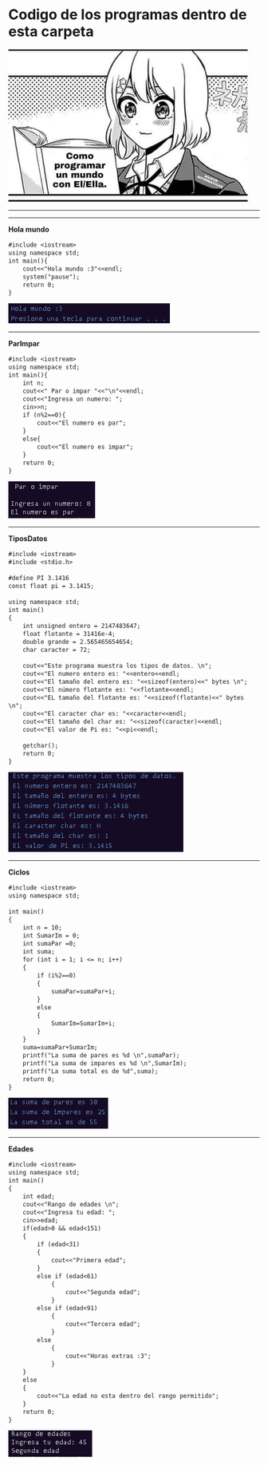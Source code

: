 # Codigo de los programas dentro de esta carpeta  
![Si](https://github.com/UP210709/UP210709_CPP/blob/main/U1/Imagenes/Si.jpg)  

---
---
**Hola mundo**  
````
#include <iostream>
using namespace std;
int main(){
    cout<<"Hola mundo :3"<<endl;
    system("pause");
    return 0;
}
````  
![Ejemplo](https://github.com/UP210709/UP210709_CPP/blob/main/U1/Imagenes/Ejercicio%201%20U1.png)  

---
**ParImpar**
````
#include <iostream>
using namespace std;
int main(){
    int n;
    cout<<" Par o impar "<<"\n"<<endl;
    cout<<"Ingresa un numero: ";
    cin>>n;
    if (n%2==0){
        cout<<"El numero es par";
    }
    else{
        cout<<"El numero es impar";
    }
    return 0;
}
````
![Ejemplo](https://github.com/UP210709/UP210709_CPP/blob/main/U1/Imagenes/Ejercicio%202%20U1.png)   

---
**TiposDatos**
````
#include <iostream>
#include <stdio.h>

#define PI 3.1416
const float pi = 3.1415;

using namespace std;
int main() 
{
    int unsigned entero = 2147483647;
    float flotante = 31416e-4;
    double grande = 2.565465654654;
    char caracter = 72;

    cout<<"Este programa muestra los tipos de datos. \n";
    cout<<"El numero entero es: "<<entero<<endl;
    cout<<"El tamaño del entero es: "<<sizeof(entero)<<" bytes \n";
    cout<<"El número flotante es: "<<flotante<<endl;
    cout<<"EL tamaño del flotante es: "<<sizeof(flotante)<<" bytes \n";
    cout<<"El caracter char es: "<<caracter<<endl;
    cout<<"El tamaño del char es: "<<sizeof(caracter)<<endl;
    cout<<"El valor de Pi es: "<<pi<<endl;

    getchar();
    return 0;
}
````  
![Ejemplo](https://github.com/UP210709/UP210709_CPP/blob/main/U1/Imagenes/Ejercicio%203%20U1.png) 

---
**Ciclos**
````
#include <iostream>
using namespace std;

int main()
{
    int n = 10;
    int SumarIm = 0;
    int sumaPar =0;
    int suma;
    for (int i = 1; i <= n; i++)
    {
        if (i%2==0)
        {
            sumaPar=sumaPar+i;
        }
        else
        {
            SumarIm=SumarIm+i;
        }
    }
    suma=sumaPar+SumarIm;
    printf("La suma de pares es %d \n",sumaPar);
    printf("La suma de impares es %d \n",SumarIm);
    printf("La suma total es de %d",suma);
    return 0;
}
````  
![Ejemplo](https://github.com/UP210709/UP210709_CPP/blob/main/U1/Imagenes/Ejercicio%204%20U1.png)  

---
**Edades**
````
#include <iostream>
using namespace std;
int main()
{
    int edad;
    cout<<"Rango de edades \n";
    cout<<"Ingresa tu edad: ";
    cin>>edad;
    if(edad>0 && edad<151)
    {
        if (edad<31)
        {
            cout<<"Primera edad";
        }
        else if (edad<61)
            {
                cout<<"Segunda edad";    
            }
        else if (edad<91)
            {
                cout<<"Tercera edad";
            }
        else
            {
                cout<<"Horas extras :3";
            }
    }
    else
    {
        cout<<"La edad no esta dentro del rango permitido";
    }
    return 0;
}
````  
![Ejemplo](https://github.com/UP210709/UP210709_CPP/blob/main/U1/Imagenes/Ejercicio%205%20U1.png)  